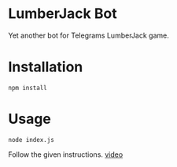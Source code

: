 # LumberJack Bot

Yet another bot for Telegrams LumberJack game.

# Installation

```
npm install
```

# Usage

```
node index.js
```

Follow the given instructions.  [video](https://www.youtube.com/watch?v=xW0t9muaoeg)
